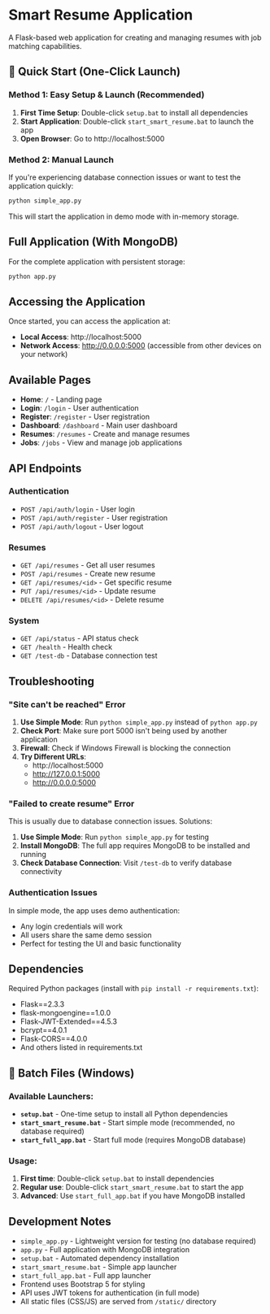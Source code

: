 # Smart Resume Application

A Flask-based web application for creating and managing resumes with job matching capabilities.

## 🚀 Quick Start (One-Click Launch)

### Method 1: Easy Setup & Launch (Recommended)

1. **First Time Setup**: Double-click `setup.bat` to install all dependencies
2. **Start Application**: Double-click `start_smart_resume.bat` to launch the app
3. **Open Browser**: Go to http://localhost:5000

### Method 2: Manual Launch

If you're experiencing database connection issues or want to test the application quickly:

```bash
python simple_app.py
```

This will start the application in demo mode with in-memory storage.

## Full Application (With MongoDB)

For the complete application with persistent storage:

```bash
python app.py
```

## Accessing the Application

Once started, you can access the application at:
- **Local Access**: http://localhost:5000
- **Network Access**: http://0.0.0.0:5000 (accessible from other devices on your network)

## Available Pages

- **Home**: `/` - Landing page
- **Login**: `/login` - User authentication
- **Register**: `/register` - User registration  
- **Dashboard**: `/dashboard` - Main user dashboard
- **Resumes**: `/resumes` - Create and manage resumes
- **Jobs**: `/jobs` - View and manage job applications

## API Endpoints

### Authentication
- `POST /api/auth/login` - User login
- `POST /api/auth/register` - User registration
- `POST /api/auth/logout` - User logout

### Resumes
- `GET /api/resumes` - Get all user resumes
- `POST /api/resumes` - Create new resume
- `GET /api/resumes/<id>` - Get specific resume
- `PUT /api/resumes/<id>` - Update resume
- `DELETE /api/resumes/<id>` - Delete resume

### System
- `GET /api/status` - API status check
- `GET /health` - Health check
- `GET /test-db` - Database connection test

## Troubleshooting

### "Site can't be reached" Error

1. **Use Simple Mode**: Run `python simple_app.py` instead of `python app.py`
2. **Check Port**: Make sure port 5000 isn't being used by another application
3. **Firewall**: Check if Windows Firewall is blocking the connection
4. **Try Different URLs**:
   - http://localhost:5000
   - http://127.0.0.1:5000
   - http://0.0.0.0:5000

### "Failed to create resume" Error

This is usually due to database connection issues. Solutions:

1. **Use Simple Mode**: Run `python simple_app.py` for testing
2. **Install MongoDB**: The full app requires MongoDB to be installed and running
3. **Check Database Connection**: Visit `/test-db` to verify database connectivity

### Authentication Issues

In simple mode, the app uses demo authentication:
- Any login credentials will work
- All users share the same demo session
- Perfect for testing the UI and basic functionality

## Dependencies

Required Python packages (install with `pip install -r requirements.txt`):
- Flask==2.3.3
- flask-mongoengine==1.0.0
- Flask-JWT-Extended==4.5.3
- bcrypt==4.0.1
- Flask-CORS==4.0.0
- And others listed in requirements.txt

## 📁 Batch Files (Windows)

### Available Launchers:
- **`setup.bat`** - One-time setup to install all Python dependencies
- **`start_smart_resume.bat`** - Start simple mode (recommended, no database required)
- **`start_full_app.bat`** - Start full mode (requires MongoDB database)

### Usage:
1. **First time**: Double-click `setup.bat` to install dependencies
2. **Regular use**: Double-click `start_smart_resume.bat` to start the app
3. **Advanced**: Use `start_full_app.bat` if you have MongoDB installed

## Development Notes

- `simple_app.py` - Lightweight version for testing (no database required)
- `app.py` - Full application with MongoDB integration  
- `setup.bat` - Automated dependency installation
- `start_smart_resume.bat` - Simple app launcher
- `start_full_app.bat` - Full app launcher
- Frontend uses Bootstrap 5 for styling
- API uses JWT tokens for authentication (in full mode)
- All static files (CSS/JS) are served from `/static/` directory
